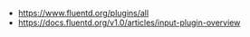 

* https://www.fluentd.org/plugins/all
* https://docs.fluentd.org/v1.0/articles/input-plugin-overview